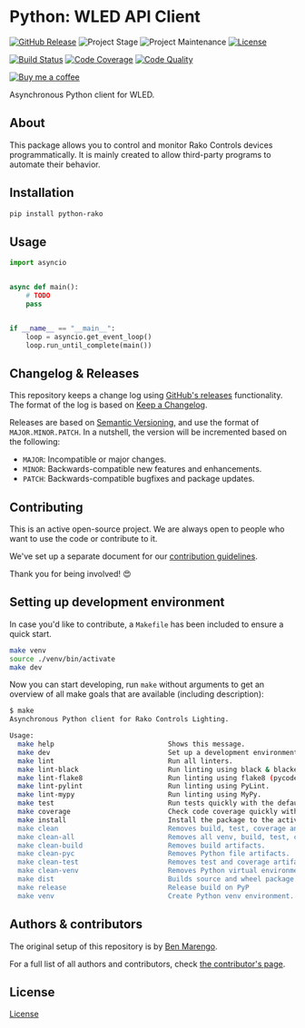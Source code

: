 # Python: WLED API Client

[![GitHub Release][releases-shield]][releases]
![Project Stage][project-stage-shield]
![Project Maintenance][maintenance-shield]
[![License][license-shield]](LICENSE)

[![Build Status][build-shield]][build]
[![Code Coverage][codecov-shield]][codecov]
[![Code Quality][code-quality-shield]][code-quality]

[![Buy me a coffee][buymeacoffee-shield]][buymeacoffee]

Asynchronous Python client for WLED.

## About

This package allows you to control and monitor Rako Controls devices
programmatically. It is mainly created to allow third-party programs to automate
their behavior.

## Installation

```bash
pip install python-rako
```

## Usage

```python
import asyncio


async def main():
    # TODO
    pass


if __name__ == "__main__":
    loop = asyncio.get_event_loop()
    loop.run_until_complete(main())
```

## Changelog & Releases

This repository keeps a change log using [GitHub's releases][releases]
functionality. The format of the log is based on
[Keep a Changelog][keepchangelog].

Releases are based on [Semantic Versioning][semver], and use the format
of ``MAJOR.MINOR.PATCH``. In a nutshell, the version will be incremented
based on the following:

- ``MAJOR``: Incompatible or major changes.
- ``MINOR``: Backwards-compatible new features and enhancements.
- ``PATCH``: Backwards-compatible bugfixes and package updates.

## Contributing

This is an active open-source project. We are always open to people who want to
use the code or contribute to it.

We've set up a separate document for our
[contribution guidelines](CONTRIBUTING.md).

Thank you for being involved! :heart_eyes:

## Setting up development environment

In case you'd like to contribute, a `Makefile` has been included to ensure a
quick start.

```bash
make venv
source ./venv/bin/activate
make dev
```

Now you can start developing, run `make` without arguments to get an overview
of all make goals that are available (including description):

```bash
$ make
Asynchronous Python client for Rako Controls Lighting.

Usage:
  make help                            Shows this message.
  make dev                             Set up a development environment.
  make lint                            Run all linters.
  make lint-black                      Run linting using black & blacken-docs.
  make lint-flake8                     Run linting using flake8 (pycodestyle/pydocstyle).
  make lint-pylint                     Run linting using PyLint.
  make lint-mypy                       Run linting using MyPy.
  make test                            Run tests quickly with the default Python.
  make coverage                        Check code coverage quickly with the default Python.
  make install                         Install the package to the active Python's site-packages.
  make clean                           Removes build, test, coverage and Python artifacts.
  make clean-all                       Removes all venv, build, test, coverage and Python artifacts.
  make clean-build                     Removes build artifacts.
  make clean-pyc                       Removes Python file artifacts.
  make clean-test                      Removes test and coverage artifacts.
  make clean-venv                      Removes Python virtual environment artifacts.
  make dist                            Builds source and wheel package.
  make release                         Release build on PyP
  make venv                            Create Python venv environment.
```

## Authors & contributors

The original setup of this repository is by [Ben Marengo][marengaz].

For a full list of all authors and contributors,
check [the contributor's page][contributors].

## License

[License](LICENSE)

[build-shield]: https://github.com/marengaz/python-rako/workflows/Continuous%20Integration/badge.svg
[build]: https://github.com/marengaz/python-rako/actions
[code-quality-shield]: https://img.shields.io/lgtm/grade/python/g/marengaz/python-rako.svg?logo=lgtm&logoWidth=18
[code-quality]: https://lgtm.com/projects/g/marengaz/python-rako/context:python
[codecov-shield]: https://codecov.io/gh/marengaz/python-rako/branch/master/graph/badge.svg
[codecov]: https://codecov.io/gh/marengaz/python-rako
[contributors]: https://github.com/marengaz/python-rako/graphs/contributors
[marengaz]: https://github.com/marengaz
[keepchangelog]: http://keepachangelog.com/en/1.0.0/
[license-shield]: https://img.shields.io/github/license/marengaz/python-rako.svg
[maintenance-shield]: https://img.shields.io/maintenance/yes/2020.svg
[project-stage-shield]: https://img.shields.io/badge/project%20stage-experimental-yellow.svg
[releases-shield]: https://img.shields.io/github/release/marengaz/python-rako.svg
[releases]: https://github.com/marengaz/python-rako/releases
[semver]: http://semver.org/spec/v2.0.0.html

[buymeacoffee-shield]: https://www.buymeacoffee.com/assets/img/guidelines/download-assets-sm-2.svg
[buymeacoffee]: https://www.buymeacoffee.com/marengaz
[github-actions-shield]: https://github.com/marengaz/rakomqtt/workflows/Test%20RakoMQTT/badge.svg?branch=master
[github-actions]: https://github.com/marengaz/rakomqtt/actions?query=workflow%3A%22Test+RakoMQTT%22+branch%3Amaster
